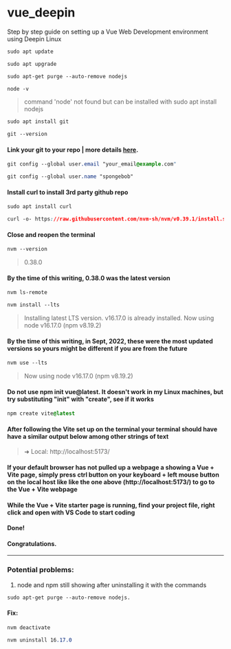 # vue_deepin
Step by step guide on setting up a Vue Web Development environment using Deepin Linux


```css
sudo apt update
```

```css
sudo apt upgrade
```

```css
sudo apt-get purge --auto-remove nodejs
```

```css
node -v
```

 > command 'node' not found but can be installed with sudo apt install nodejs

```css
sudo apt install git
```

```css
git --version
```
#### Link your git to your repo | more details [here](https://www.atlassian.com/git/tutorials/setting-up-a-repository/git-config).

```css
git config --global user.email "your_email@example.com"
```

```css
git config --global user.name "spongebob"
```
#### Install curl to install 3rd party github repo

```css
sudo apt install curl
```

```css
curl -o- https://raw.githubusercontent.com/nvm-sh/nvm/v0.39.1/install.sh | bash
```

#### Close and reopen the terminal

```css
nvm --version
```

> 0.38.0

#### By the time of this writing, 0.38.0 was the latest version

```css
nvm ls-remote
```

```css
nvm install --lts
```

> Installing latest LTS version.
> v16.17.0 is already installed.
> Now using node v16.17.0 (npm v8.19.2)

#### By the time of this writing, in Sept, 2022, these were the most updated versions so yours might be different if you are from the future

```css
nvm use --lts
```

> Now using node v16.17.0 (npm v8.19.2)

#### Do **not** use npm init vue@latest. It doesn't work in my Linux machines, but try substituting "init" with "create", see if it works 

```css
npm create vite@latest
```

#### After following the Vite set up on the terminal your terminal should have have a similar output below among other strings of text

> ➜ Local: http://localhost:5173/

#### If your default browser has not pulled up a webpage a showing a Vue + Vite page, simply press ctrl button on your keyboard + left mouse button on the local host like like the one above (http://localhost:5173/) to go to the Vue + Vite webpage

#### While the Vue + Vite starter page is running, find your project file, right click and open with VS Code to start coding

#### Done!
#### Congratulations.

***

### Potential problems: 
1. node and npm still showing after uninstalling it with the commands 
 ```css
sudo apt-get purge --auto-remove nodejs.
```
#### Fix: 
```css
nvm deactivate
```
```css
nvm uninstall 16.17.0 
```
